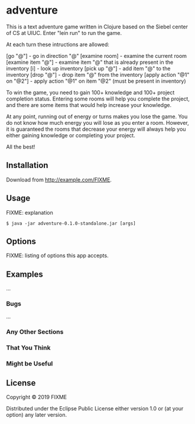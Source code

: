 # adventure

This is a text adventure game written in Clojure based on the Siebel center of CS at UIUC. Enter "lein run" to run the game.

At each turn these intructions are allowed:

[go "@"] -                      go in direction "@"
[examine room] -                examine the current room
[examine item "@"] -            examine item "@" that is already present in the inventory
[i] -                           look up inventory 
[pick up "@"] -                 add item "@" to the inventory
[drop "@"] -                    drop item "@" from the inventory
[apply action "@1" on "@2"] -   apply action "@1" on item "@2" (must be present in inventory)

To win the game, you need to gain 100+ knowledge and 100+ project completion status. Entering some rooms will help you complete the project, and there are some items that would help increase your knowledge.

At any point, running out of energy or turns makes you lose the game. You do not know how much energy you will lose as you enter a room. However, it is guaranteed the rooms that decrease your energy will always help you either gaining knowledge or completing your project.

All the best!

## Installation

Download from http://example.com/FIXME.

## Usage

FIXME: explanation

    $ java -jar adventure-0.1.0-standalone.jar [args]

## Options

FIXME: listing of options this app accepts.

## Examples

...

### Bugs

...

### Any Other Sections
### That You Think
### Might be Useful

## License

Copyright © 2019 FIXME

Distributed under the Eclipse Public License either version 1.0 or (at
your option) any later version.
